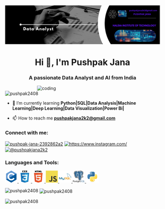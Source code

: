 ![LOGO](https://github.com/pushpak2408/pushpak2408/blob/main/PUSHPAK%20JANA%20(1).png)
<h1 align="center">Hi 👋, I'm Pushpak Jana</h1>
<h3 align="center">A passionate Data Analyst and AI from India</h3>
<img align="right" alt="coding" width="400"src="https://imarticus.org/blog/wp-content/uploads/2019/05/daonline.gif"> 
<p align="left"> <img src="https://komarev.com/ghpvc/?username=pushpak2408&label=Profile%20views&color=0e75b6&style=flat" alt="pushpak2408" /> </p>

- 🌱 I’m currently learning **Python|SQL|Data Analysis|Machine Learning|Deep Learning|Data Visualization|Power Bi|**

- 📫 How to reach me **pushpakjana2k2@gmail.com**

<h3 align="left">Connect with me:</h3>
<p align="left">
<a href="https://linkedin.com/in/pushpak-jana-2392862a2" target="blank"><img align="center" src="https://raw.githubusercontent.com/rahuldkjain/github-profile-readme-generator/master/src/images/icons/Social/linked-in-alt.svg" alt="pushpak-jana-2392862a2" height="30" width="40" /></a>
<a href="https://instagram.com/https://www.instagram.com/" target="blank"><img align="center" src="https://raw.githubusercontent.com/rahuldkjain/github-profile-readme-generator/master/src/images/icons/Social/instagram.svg" alt="https://www.instagram.com/" height="30" width="40" /></a>
<a href="https://www.hackerrank.com/@pushpakjana2k2" target="blank"><img align="center" src="https://raw.githubusercontent.com/rahuldkjain/github-profile-readme-generator/master/src/images/icons/Social/hackerrank.svg" alt="@pushpakjana2k2" height="30" width="40" /></a>
</p>

<h3 align="left">Languages and Tools:</h3>
<p align="left"> <a href="https://www.cprogramming.com/" target="_blank" rel="noreferrer"> <img src="https://raw.githubusercontent.com/devicons/devicon/master/icons/c/c-original.svg" alt="c" width="40" height="40"/> </a> <a href="https://www.w3schools.com/css/" target="_blank" rel="noreferrer"> <img src="https://raw.githubusercontent.com/devicons/devicon/master/icons/css3/css3-original-wordmark.svg" alt="css3" width="40" height="40"/> </a> <a href="https://www.w3.org/html/" target="_blank" rel="noreferrer"> <img src="https://raw.githubusercontent.com/devicons/devicon/master/icons/html5/html5-original-wordmark.svg" alt="html5" width="40" height="40"/> </a> <a href="https://developer.mozilla.org/en-US/docs/Web/JavaScript" target="_blank" rel="noreferrer"> <img src="https://raw.githubusercontent.com/devicons/devicon/master/icons/javascript/javascript-original.svg" alt="javascript" width="40" height="40"/> </a> <a href="https://www.mysql.com/" target="_blank" rel="noreferrer"> <img src="https://raw.githubusercontent.com/devicons/devicon/master/icons/mysql/mysql-original-wordmark.svg" alt="mysql" width="40" height="40"/> </a> <a href="https://www.postgresql.org" target="_blank" rel="noreferrer"> <img src="https://raw.githubusercontent.com/devicons/devicon/master/icons/postgresql/postgresql-original-wordmark.svg" alt="postgresql" width="40" height="40"/> </a> <a href="https://www.python.org" target="_blank" rel="noreferrer"> <img src="https://raw.githubusercontent.com/devicons/devicon/master/icons/python/python-original.svg" alt="python" width="40" height="40"/> </a> </p>

<p><img align="left" src="https://github-readme-stats.vercel.app/api/top-langs?username=pushpak2408&show_icons=true&locale=en&layout=compact" alt="pushpak2408" /></p>

<p>&nbsp;<img align="center" src="https://github-readme-stats.vercel.app/api?username=pushpak2408&show_icons=true&locale=en" alt="pushpak2408" /></p>

<p><img align="center" src="https://github-readme-streak-stats.herokuapp.com/?user=pushpak2408&" alt="pushpak2408" /></p>

